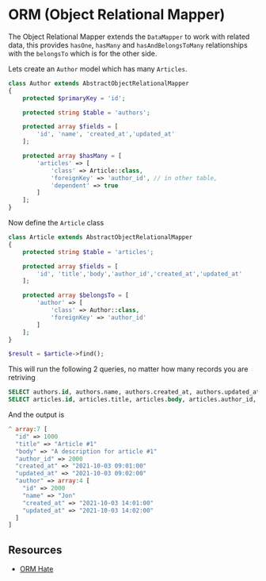 # ORM (Object Relational Mapper)

The Object Relational Mapper extends the `DataMapper` to work with related data, this provides `hasOne`, `hasMany` and `hasAndBelongsToMany` relationships with the `belongsTo` which is for the other side.


Lets create an `Author` model which has many `Articles`.

```php
class Author extends AbstractObjectRelationalMapper
{
    protected $primaryKey = 'id';

    protected string $table = 'authors';

    protected array $fields = [
        'id', 'name', 'created_at','updated_at'
    ];

    protected array $hasMany = [
        'articles' => [
            'class' => Article::class,
            'foreignKey' => 'author_id', // in other table,
            'dependent' => true
        ]
    ];
}

```

Now define the `Article` class

```php
class Article extends AbstractObjectRelationalMapper
{
    protected string $table = 'articles';

    protected array $fields = [
        'id', 'title','body','author_id','created_at','updated_at'
    ];

    protected array $belongsTo = [
        'author' => [
            'class' => Author::class,
            'foreignKey' => 'author_id'
        ]
    ];
}
```

```php
$result = $article->find();
```

This will run the following 2 queries, no matter how many records you are retriving

```sql
SELECT authors.id, authors.name, authors.created_at, authors.updated_at FROM authors LIMIT 1
SELECT articles.id, articles.title, articles.body, articles.author_id, articles.created_at, articles.updated_at FROM articles WHERE articles.author_id IN ( 2000 )
```

And the output is 
```php
^ array:7 [
  "id" => 1000
  "title" => "Article #1"
  "body" => "A description for article #1"
  "author_id" => 2000
  "created_at" => "2021-10-03 09:01:00"
  "updated_at" => "2021-10-03 09:02:00"
  "author" => array:4 [
    "id" => 2000
    "name" => "Jon"
    "created_at" => "2021-10-03 14:01:00"
    "updated_at" => "2021-10-03 14:02:00"
  ]
]
```

## Resources

- [ORM Hate](https://martinfowler.com/bliki/OrmHate.html)